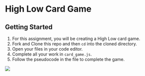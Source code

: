# High Low Card Game

## Getting Started

1. For this assignment, you will be creating a High Low card game.
1. Fork and Clone this repo and then `cd` into the cloned directory. 
1. Open your files in your code editor.  
1. Complete all your work in `card_game.js`.  
1. Follow the pseudocode in the file to complete the game.  

![](https://media.giphy.com/media/httS0Xzi9ZMQ0/giphy.gif)
